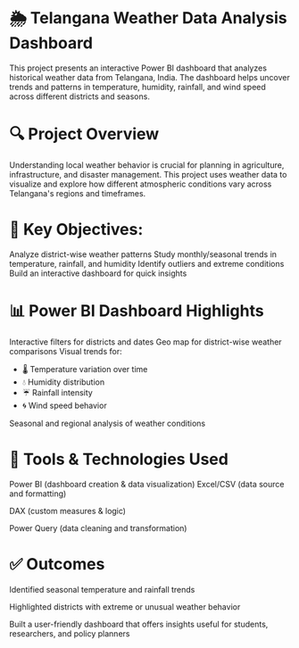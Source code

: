 # 🌦️ Telangana Weather Data Analysis Dashboard
This project presents an interactive Power BI dashboard that analyzes historical weather data from Telangana, India. The dashboard helps uncover trends and patterns in temperature, humidity, rainfall, and wind speed across different districts and seasons.

# 🔍 Project Overview
Understanding local weather behavior is crucial for planning in agriculture, infrastructure, and disaster management. This project uses weather data to visualize and explore how different atmospheric conditions vary across Telangana's regions and timeframes.

# 📌 Key Objectives:
Analyze district-wise weather patterns
Study monthly/seasonal trends in temperature, rainfall, and humidity
Identify outliers and extreme conditions
Build an interactive dashboard for quick insights

# 📊 Power BI Dashboard Highlights
Interactive filters for districts and dates
Geo map for district-wise weather comparisons
Visual trends for:
- 🌡️ Temperature variation over time
- 💧 Humidity distribution
- ☔ Rainfall intensity
- 🌀 Wind speed behavior

Seasonal and regional analysis of weather conditions

# 🧰 Tools & Technologies Used
Power BI (dashboard creation & data visualization)
Excel/CSV (data source and formatting)

DAX (custom measures & logic)

Power Query (data cleaning and transformation)

# ✅ Outcomes
Identified seasonal temperature and rainfall trends

Highlighted districts with extreme or unusual weather behavior

Built a user-friendly dashboard that offers insights useful for students, researchers, and policy planners
